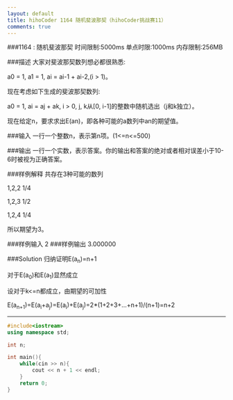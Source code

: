 ```yaml
---
layout: default
title: hihoCoder 1164 随机斐波那契（hihoCoder挑战赛11）
comments: true
---
```


###1164 : 随机斐波那契
时间限制:5000ms
单点时限:1000ms
内存限制:256MB

###描述
大家对斐波那契数列想必都很熟悉:

a0 = 1, a1 = 1, ai = ai-1 + ai-2,(i > 1)。

现在考虑如下生成的斐波那契数列:

a0 = 1, ai = aj + ak, i > 0, j, k从[0, i-1]的整数中随机选出（j和k独立）。

现在给定n，要求求出E(an)，即各种可能的a数列中an的期望值。

###输入
一行一个整数n，表示第n项。(1<=n<=500)

###输出
一行一个实数，表示答案。你的输出和答案的绝对或者相对误差小于10-6时被视为正确答案。

###样例解释
共存在3种可能的数列

1,2,2  1/4

1,2,3  1/2

1,2,4  1/4

所以期望为3。



###样例输入
2
###样例输出
3.000000

###Solution
归纳证明E(a<sub>n</sub>)=n+1

对于E(a<sub>0</sub>)和E(a<sub>1</sub>)显然成立

设对于k<=n都成立，由期望的可加性

E(a<sub>n+1</sub>)=E(a<sub>i</sub>+a<sub>j</sub>)=E(a<sub>i</sub>)+E(a<sub>j</sub>)=2*(1+2+3+...+n+1)/(n+1)=n+2

***
```cpp
#include<iostream>
using namespace std;

int n;

int main(){
    while(cin >> n){
        cout << n + 1 << endl;
    }
    return 0;
}
```
